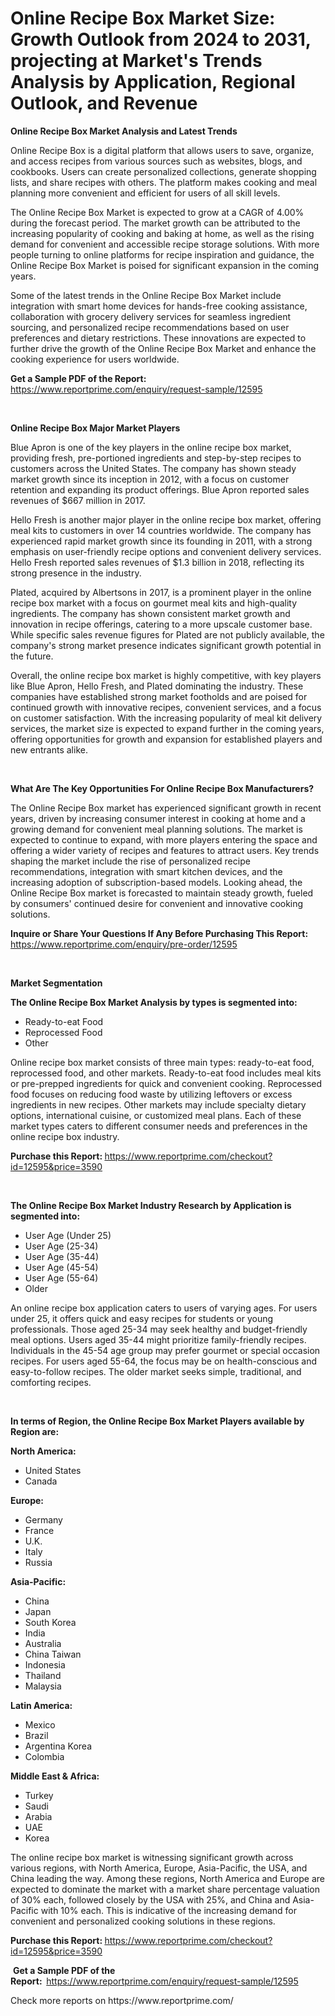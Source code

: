 <p><h1>Online Recipe Box Market Size: Growth Outlook from 2024 to 2031, projecting at Market's Trends Analysis by Application, Regional Outlook, and Revenue</h1></p><p><strong>Online Recipe Box Market Analysis and Latest Trends</strong></p>
<p><p>Online Recipe Box is a digital platform that allows users to save, organize, and access recipes from various sources such as websites, blogs, and cookbooks. Users can create personalized collections, generate shopping lists, and share recipes with others. The platform makes cooking and meal planning more convenient and efficient for users of all skill levels.</p><p>The Online Recipe Box Market is expected to grow at a CAGR of 4.00% during the forecast period. The market growth can be attributed to the increasing popularity of cooking and baking at home, as well as the rising demand for convenient and accessible recipe storage solutions. With more people turning to online platforms for recipe inspiration and guidance, the Online Recipe Box Market is poised for significant expansion in the coming years.</p><p>Some of the latest trends in the Online Recipe Box Market include integration with smart home devices for hands-free cooking assistance, collaboration with grocery delivery services for seamless ingredient sourcing, and personalized recipe recommendations based on user preferences and dietary restrictions. These innovations are expected to further drive the growth of the Online Recipe Box Market and enhance the cooking experience for users worldwide.</p></p>
<p><strong>Get a Sample PDF of the Report:&nbsp;</strong> <a href="https://www.reportprime.com/enquiry/request-sample/12595">https://www.reportprime.com/enquiry/request-sample/12595</a></p>
<p>&nbsp;</p>
<p><strong>Online Recipe Box Major Market Players</strong></p>
<p><p>Blue Apron is one of the key players in the online recipe box market, providing fresh, pre-portioned ingredients and step-by-step recipes to customers across the United States. The company has shown steady market growth since its inception in 2012, with a focus on customer retention and expanding its product offerings. Blue Apron reported sales revenues of $667 million in 2017.</p><p>Hello Fresh is another major player in the online recipe box market, offering meal kits to customers in over 14 countries worldwide. The company has experienced rapid market growth since its founding in 2011, with a strong emphasis on user-friendly recipe options and convenient delivery services. Hello Fresh reported sales revenues of $1.3 billion in 2018, reflecting its strong presence in the industry.</p><p>Plated, acquired by Albertsons in 2017, is a prominent player in the online recipe box market with a focus on gourmet meal kits and high-quality ingredients. The company has shown consistent market growth and innovation in recipe offerings, catering to a more upscale customer base. While specific sales revenue figures for Plated are not publicly available, the company's strong market presence indicates significant growth potential in the future.</p><p>Overall, the online recipe box market is highly competitive, with key players like Blue Apron, Hello Fresh, and Plated dominating the industry. These companies have established strong market footholds and are poised for continued growth with innovative recipes, convenient services, and a focus on customer satisfaction. With the increasing popularity of meal kit delivery services, the market size is expected to expand further in the coming years, offering opportunities for growth and expansion for established players and new entrants alike.</p></p>
<p>&nbsp;</p>
<p><strong>What Are The Key Opportunities For Online Recipe Box Manufacturers?</strong></p>
<p><p>The Online Recipe Box market has experienced significant growth in recent years, driven by increasing consumer interest in cooking at home and a growing demand for convenient meal planning solutions. The market is expected to continue to expand, with more players entering the space and offering a wider variety of recipes and features to attract users. Key trends shaping the market include the rise of personalized recipe recommendations, integration with smart kitchen devices, and the increasing adoption of subscription-based models. Looking ahead, the Online Recipe Box market is forecasted to maintain steady growth, fueled by consumers' continued desire for convenient and innovative cooking solutions.</p></p>
<p><strong>Inquire or Share Your Questions If Any Before Purchasing This Report:</strong> <a href="https://www.reportprime.com/enquiry/pre-order/12595">https://www.reportprime.com/enquiry/pre-order/12595</a></p>
<p>&nbsp;</p>
<p><strong>Market Segmentation</strong></p>
<p><strong>The Online Recipe Box Market Analysis by types is segmented into:</strong></p>
<p><ul><li>Ready-to-eat Food</li><li>Reprocessed Food</li><li>Other</li></ul></p>
<p><p>Online recipe box market consists of three main types: ready-to-eat food, reprocessed food, and other markets. Ready-to-eat food includes meal kits or pre-prepped ingredients for quick and convenient cooking. Reprocessed food focuses on reducing food waste by utilizing leftovers or excess ingredients in new recipes. Other markets may include specialty dietary options, international cuisine, or customized meal plans. Each of these market types caters to different consumer needs and preferences in the online recipe box industry.</p></p>
<p><strong>Purchase this Report:&nbsp;</strong><a href="https://www.reportprime.com/checkout?id=12595&price=3590">https://www.reportprime.com/checkout?id=12595&price=3590</a></p>
<p>&nbsp;</p>
<p><strong>The Online Recipe Box Market Industry Research by Application is segmented into:</strong></p>
<p><ul><li>User Age (Under 25)</li><li>User Age (25-34)</li><li>User Age (35-44)</li><li>User Age (45-54)</li><li>User Age (55-64)</li><li>Older</li></ul></p>
<p><p>An online recipe box application caters to users of varying ages. For users under 25, it offers quick and easy recipes for students or young professionals. Those aged 25-34 may seek healthy and budget-friendly meal options. Users aged 35-44 might prioritize family-friendly recipes. Individuals in the 45-54 age group may prefer gourmet or special occasion recipes. For users aged 55-64, the focus may be on health-conscious and easy-to-follow recipes. The older market seeks simple, traditional, and comforting recipes.</p></p>
<p>&nbsp;</p>
<p><strong>In terms of Region, the Online Recipe Box Market Players available by Region are:</strong></p>
<p>
    <p> <strong> North America: </strong>
        <ul>
            <li>United States</li>
            <li>Canada</li>
        </ul>
        </p> 
    <p> <strong> Europe: </strong>
        <ul>
            <li>Germany</li>
            <li>France</li>
            <li>U.K.</li>
            <li>Italy</li>
            <li>Russia</li>
        </ul>
        </p> 
    <p> <strong> Asia-Pacific: </strong>
        <ul>
            <li>China</li>
            <li>Japan</li>
            <li>South Korea</li>
            <li>India</li>
            <li>Australia</li>
            <li>China Taiwan</li>
            <li>Indonesia</li>
            <li>Thailand</li>
            <li>Malaysia</li>
        </ul>
        </p> 
    <p> <strong> Latin America: </strong>
        <ul>
            <li>Mexico</li>
            <li>Brazil</li>
            <li>Argentina Korea</li>
            <li>Colombia</li>
        </ul>
        </p> 
    <p> <strong> Middle East & Africa: </strong>
        <ul>
            <li>Turkey</li>
            <li>Saudi</li>
            <li>Arabia</li>
            <li>UAE</li>
            <li>Korea</li>
        </ul>
    </p>
    </p>
<p><p>The online recipe box market is witnessing significant growth across various regions, with North America, Europe, Asia-Pacific, the USA, and China leading the way. Among these regions, North America and Europe are expected to dominate the market with a market share percentage valuation of 30% each, followed closely by the USA with 25%, and China and Asia-Pacific with 10% each. This is indicative of the increasing demand for convenient and personalized cooking solutions in these regions.</p></p>
<p><strong>Purchase this Report: </strong><a href="https://www.reportprime.com/checkout?id=12595&price=3590">https://www.reportprime.com/checkout?id=12595&price=3590</a></p>
<p>&nbsp;<strong>Get a Sample PDF of the Report:&nbsp;&nbsp;</strong><a href="https://www.reportprime.com/enquiry/request-sample/12595">https://www.reportprime.com/enquiry/request-sample/12595</a></p>
<p><strong></strong></p>
<p>Check more reports on https://www.reportprime.com/</p>